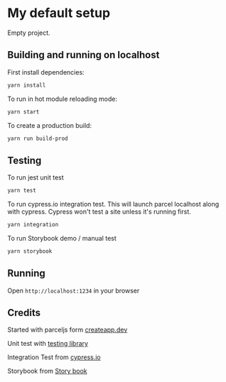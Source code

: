 # My default setup

Empty project.

## Building and running on localhost

First install dependencies:

```sh
yarn install
```

To run in hot module reloading mode:

```sh
yarn start
```

To create a production build:

```sh
yarn run build-prod
```

## Testing

To run jest unit test

```sh
yarn test
```

To run cypress.io integration test.
This will launch parcel localhost along with cypress. Cypress won't test a site unless it's running first.

```sh
yarn integration
```

To run Storybook demo / manual test

```sh
yarn storybook
```

## Running

Open `http://localhost:1234` in your browser

## Credits

Started with parceljs form [createapp.dev](https://createapp.dev/)

Unit test with [testing library](https://testing-library.com/)

Integration Test from [cypress.io](https://www.cypress.io/)

Storybook from [Story book](https://storybook.js.org/)
